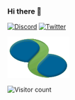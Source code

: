 ### Hi there 👋

[![Discord](https://img.shields.io/discord/715274085940199487?logo=discord)](https://discord.gg/97tvbEr2AQ)
[![Twitter](https://img.shields.io/twitter/follow/StevenTCramer.svg)](https://twitter.com/intent/follow?screen_name=StevenTCramer)

![TimeWarp Logo](https://raw.githubusercontent.com/TimeWarpEngineering/blazor-state/master/Assets/Logo.svg)

<!--
**StevenTCramer/StevenTCramer** is a ✨ _special_ ✨ repository because its `README.md` (this file) appears on your GitHub profile.

Here are some ideas to get you started:

- 🔭 I’m currently working on ...
- 🌱 I’m currently learning ...
- 👯 I’m looking to collaborate on ...
- 🤔 I’m looking for help with ...
- 💬 Ask me about ...
- 📫 How to reach me: ...
- 😄 Pronouns: ...
- ⚡ Fun fact: ...
-->

![Visitor count](https://profile-counter.glitch.me/steventcramer/count.svg)
